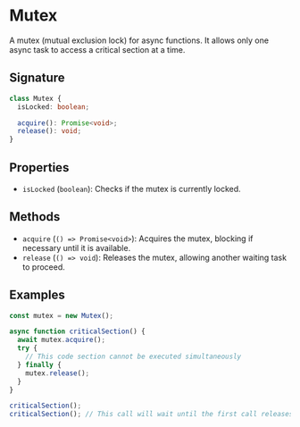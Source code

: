 # Mutex

A mutex (mutual exclusion lock) for async functions.
It allows only one async task to access a critical section at a time.

## Signature

```typescript
class Mutex {
  isLocked: boolean;

  acquire(): Promise<void>;
  release(): void;
}
```

## Properties

- `isLocked` (`boolean`): Checks if the mutex is currently locked.

## Methods

- `acquire` (`() => Promise<void>`): Acquires the mutex, blocking if necessary until it is available.
- `release` (`() => void`): Releases the mutex, allowing another waiting task to proceed.

## Examples

```typescript
const mutex = new Mutex();

async function criticalSection() {
  await mutex.acquire();
  try {
    // This code section cannot be executed simultaneously
  } finally {
    mutex.release();
  }
}

criticalSection();
criticalSection(); // This call will wait until the first call releases the mutex.
```
